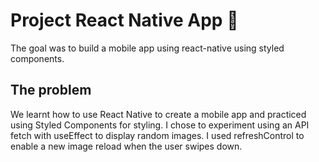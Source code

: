 # Project React Native App 📱

The goal was to build a mobile app using react-native using styled components. 

## The problem

We learnt how to use React Native to create a mobile app and practiced using Styled Components for styling. I chose to experiment using an API fetch with useEffect to display random images. I used refreshControl to enable a new image reload when the user swipes down. 


